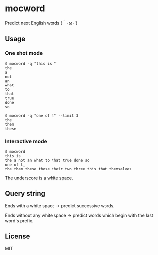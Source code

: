 # mocword

Predict next English words (｀･ω･´)

## Usage

### One shot mode

```
$ mocword -q "this is "
the
a
not
an
what
to
that
true
done
so
```

```
$ mocword -q "one of t" --limit 3
the
them
these
```

### Interactive mode

```
$ mocword
this is
the a not an what to that true done so
one of t_
the them these those their two three this that themselves
```

The underscore is a white space.

## Query string

Ends with a white space -> predict successive words.

Ends without any white space -> predict words which begin with the last word's prefix.

## License

MIT
